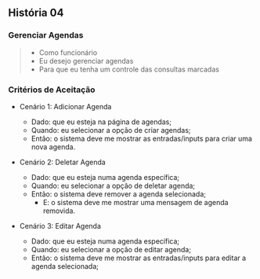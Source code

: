 ## História 04

### Gerenciar Agendas

> - Como funcionário
> - Eu desejo gerenciar agendas
> - Para que eu tenha um controle das consultas marcadas

### Critérios de Aceitação
- Cenário 1: Adicionar Agenda
  - Dado: que eu esteja na página de agendas;
  - Quando: eu selecionar a opção de criar agendas;
  - Então: o sistema deve me mostrar as entradas/inputs para criar uma nova agenda.

- Cenário 2: Deletar Agenda
  - Dado: que eu esteja numa agenda específica;
  - Quando: eu selecionar a opção de deletar agenda;
  - Então: o sistema deve remover a agenda selecionada;
    - E: o sistema deve me mostrar uma mensagem de agenda removida.

- Cenário 3: Editar Agenda
  - Dado: que eu esteja numa agenda específica;
  - Quando: eu selecionar a opção de editar agenda;
  - Então: o sistema deve me mostrar as entradas/inputs para editar a agenda selecionada;